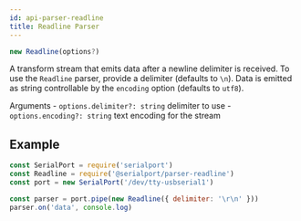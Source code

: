 ```yaml
---
id: api-parser-readline
title: Readline Parser
---
```

```typescript
new Readline(options?)
```

A transform stream that emits data after a newline delimiter is received. To use the `Readline` parser, provide a delimiter (defaults to `\n`). Data is emitted as string controllable by the `encoding` option (defaults to `utf8`).

Arguments - `options.delimiter?: string` delimiter to use - `options.encoding?: string` text encoding for the stream

## Example

```js
const SerialPort = require('serialport')
const Readline = require('@serialport/parser-readline')
const port = new SerialPort('/dev/tty-usbserial1')

const parser = port.pipe(new Readline({ delimiter: '\r\n' }))
parser.on('data', console.log)
```